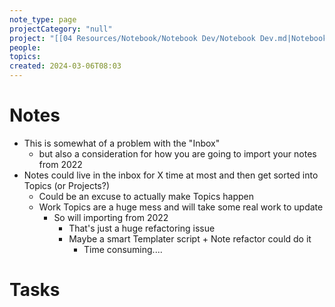 ```yaml
---
note_type: page
projectCategory: "null"
project: "[[04 Resources/Notebook/Notebook Dev/Notebook Dev.md|Notebook Dev]]"
people: 
topics: 
created: 2024-03-06T08:03
---
```

# Notes
- This is somewhat of a problem with the "Inbox" 
	- but also a consideration for how you are going to import your notes from 2022
- Notes could live in the inbox for X time at most and then get sorted into Topics (or Projects?)
	- Could be an excuse to actually make Topics happen
	- Work Topics are a huge mess and will take some real work to update
		- So will importing from 2022
			- That's just a huge refactoring issue
			- Maybe a smart Templater script + Note refactor could do it
				- Time consuming....

# Tasks

